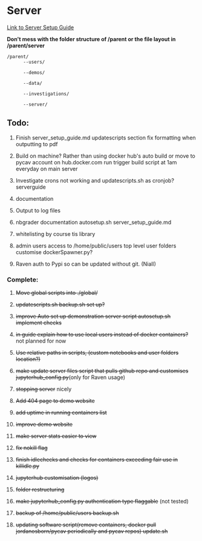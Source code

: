 # Server

[Link to Server Setup Guide](https://github.com/PyCav/Server/blob/master/guide/server_setup_guide.md)

**Don't mess with the folder structure of /parent or the file layout in /parent/server** 

    /parent/
          --users/
                                      
          --demos/
                                      
          --data/
                                      
          --investigations/
                                      
          --server/


## **Todo:**

1. Finish server_setup_guide.md updatescripts section fix formatting when outputting to pdf

1. Build on machine? Rather than using docker hub's auto build or move to pycav account on hub.docker.com run trigger build script at 1am everyday on main server

1. Investigate crons not working and updatescripts.sh as cronjob? serverguide

1. documentation

1. Output to log files

1. nbgrader documentation  autosetup.sh server_setup_guide.md

1. whitelisting by course tis library

1. admin users access to /home/public/users top level user folders customise dockerSpawner.py?

1. Raven auth to Pypi so can be updated without git. (Niall)

### **Complete:**

1. ~~Move global scripts into ./global/~~

1. ~~updatescripts.sh backup.sh set up?~~
 
1. ~~improve Auto set up demonstration server script autosetup.sh implement checks~~

1. ~~in guide explain how to use local users instead of docker containers?~~ not planned for now

1. ~~Use relative paths in scripts, (custom notebooks and user folders location?)~~

1. ~~make update server files script that pulls github repo and customises jupyterhub_config.py~~(only for Raven usage)

1. ~~stopping server~~ nicely 

1. ~~Add 404 page to demo website~~

1. ~~add uptime in running containers list~~

1. ~~improve demo website~~

1. ~~make server stats easier to view~~

1. ~~fix nokill flag~~

1. ~~finish idlechecks and checks for containers exceeding fair use in killidle.py~~

1. ~~jupyterhub customisation (logos)~~

1. ~~folder restructuring~~

1. ~~make jupyterhub_config.py authentication type flaggable~~ (not tested)

1. ~~backup of /home/public/users backup.sh~~

1. ~~updating software script(remove containers, docker pull jordanosborn/pycav periodically and pycav repos) update.sh~~

